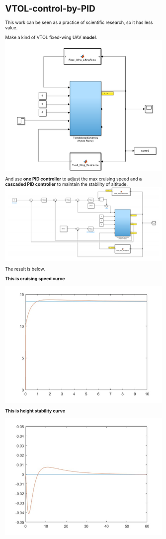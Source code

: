 # VTOL-control-by-PID
This work can be seen as a practice of scientific research, so it has less value.

Make a kind of VTOL fixed-wing UAV **model**.
![UAV_model](./images/controller_1.png "UAV_model")

And use **one PID controller** to adjust the max cruising speed and **a cascaded PID controller** to maintain the stability of altitude.
![PID_model](./images/controller_2.png "PID_model")

The result is below.

**This is cruising speed curve**

![cruising_speed](./images/speed_curve.jpg "cruising speed")

**This is height stability curve**

![height_stability](./images/height_curve.jpg "height_stability")
